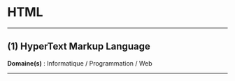 # HTML

--------------------

## (1) HyperText Markup Language

**Domaine(s)** : Informatique / Programmation / Web

--------------------